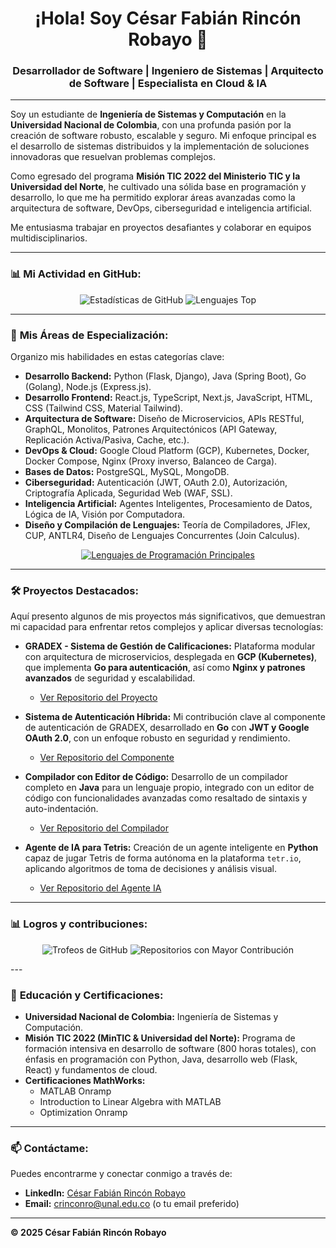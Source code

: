 <h1 align="center">¡Hola! Soy César Fabián Rincón Robayo 👋</h1>

<h3 align="center">Desarrollador de Software | Ingeniero de Sistemas | Arquitecto de Software | Especialista en Cloud & IA</h3>

---

<p align="left">
  Soy un estudiante de <strong>Ingeniería de Sistemas y Computación</strong> en la <strong>Universidad Nacional de Colombia</strong>, con una profunda pasión por la creación de software robusto, escalable y seguro. Mi enfoque principal es el desarrollo de sistemas distribuidos y la implementación de soluciones innovadoras que resuelvan problemas complejos.
</p>

<p align="left">
  Como egresado del programa <strong>Misión TIC 2022 del Ministerio TIC y la Universidad del Norte</strong>, he cultivado una sólida base en programación y desarrollo, lo que me ha permitido explorar áreas avanzadas como la arquitectura de software, DevOps, ciberseguridad e inteligencia artificial.
</p>

<p align="left">
  Me entusiasma trabajar en proyectos desafiantes y colaborar en equipos multidisciplinarios.
</p>

---

### 📊 **Mi Actividad en GitHub:**

<p align="center">
  <img src="https://github-readme-stats.vercel.app/api?username=CesarFRR&theme=radical&hide_border=true&show_icons=true&count_private=true" alt="Estadísticas de GitHub">
  
  <img src="https://github-readme-stats.vercel.app/api/top-langs/?username=CesarFRR&layout=compact&theme=radical&hide_border=true" alt="Lenguajes Top">
</p>

---

### 🚀 **Mis Áreas de Especialización:**

<p align="left">
  Organizo mis habilidades en estas categorías clave:
</p>

- **Desarrollo Backend:** Python (Flask, Django), Java (Spring Boot), Go (Golang), Node.js (Express.js).
- **Desarrollo Frontend:** React.js, TypeScript, Next.js, JavaScript, HTML, CSS (Tailwind CSS, Material Tailwind).
- **Arquitectura de Software:** Diseño de Microservicios, APIs RESTful, GraphQL, Monolitos, Patrones Arquitectónicos (API Gateway, Replicación Activa/Pasiva, Cache, etc.).
- **DevOps & Cloud:** Google Cloud Platform (GCP), Kubernetes, Docker, Docker Compose, Nginx (Proxy inverso, Balanceo de Carga).
- **Bases de Datos:** PostgreSQL, MySQL, MongoDB.
- **Ciberseguridad:** Autenticación (JWT, OAuth 2.0), Autorización, Criptografía Aplicada, Seguridad Web (WAF, SSL).
- **Inteligencia Artificial:** Agentes Inteligentes, Procesamiento de Datos, Lógica de IA, Visión por Computadora.
- **Diseño y Compilación de Lenguajes:** Teoría de Compiladores, JFlex, CUP, ANTLR4, Diseño de Lenguajes Concurrentes (Join Calculus).

<p align="center">
  <a href="https://skillicons.dev">
    <img src="https://skillicons.dev/icons?i=py,java,js,go" alt="Lenguajes de Programación Principales">
  </a>
</p>

---

### 🛠️ **Proyectos Destacados:**

<p align="left">
  Aquí presento algunos de mis proyectos más significativos, que demuestran mi capacidad para enfrentar retos complejos y aplicar diversas tecnologías:
</p>

* **GRADEX - Sistema de Gestión de Calificaciones:** Plataforma modular con arquitectura de microservicios, desplegada en **GCP (Kubernetes)**, que implementa **Go para autenticación**, así como **Nginx y patrones avanzados** de seguridad y escalabilidad.
    * [Ver Repositorio del Proyecto](https://github.com/Swarch2F/prototipo4)

* **Sistema de Autenticación Híbrida:** Mi contribución clave al componente de autenticación de GRADEX, desarrollado en **Go** con **JWT y Google OAuth 2.0**, con un enfoque robusto en seguridad y rendimiento.
    * [Ver Repositorio del Componente](https://github.com/CesarFRR/go-auth-hybrid)

* **Compilador con Editor de Código:** Desarrollo de un compilador completo en **Java** para un lenguaje propio, integrado con un editor de código con funcionalidades avanzadas como resaltado de sintaxis y auto-indentación.
    * [Ver Repositorio del Compilador](https://github.com/CesarFRR/Lenguajes_2024_1/tree/Taller_2)

* **Agente de IA para Tetris:** Creación de un agente inteligente en **Python** capaz de jugar Tetris de forma autónoma en la plataforma `tetr.io`, aplicando algoritmos de toma de decisiones y análisis visual.
    * [Ver Repositorio del Agente IA](https://github.com/CesarFRR/isi_tetris_ia)

---
### 📊 **Logros y contribuciones:**
<p align="center"> 
  <img src="https://github-profile-trophy.vercel.app/?username=CesarFRR&no-frame=true&no-bg=true&margin-w=4&theme=radical" alt="Trofeos de GitHub">

  <img src="https://github-contributor-stats.vercel.app/api?username=CesarFRR&limit=5&combine_all_yearly_contributions=true&theme=radical" alt="Repositorios con Mayor Contribución">
</p>
---

### 🌱 **Educación y Certificaciones:**

* **Universidad Nacional de Colombia:** Ingeniería de Sistemas y Computación.
* **Misión TIC 2022 (MinTIC & Universidad del Norte):** Programa de formación intensiva en desarrollo de software (800 horas totales), con énfasis en programación con Python, Java, desarrollo web (Flask, React) y fundamentos de cloud.
* **Certificaciones MathWorks:**
    * MATLAB Onramp
    * Introduction to Linear Algebra with MATLAB
    * Optimization Onramp
---

### 📫 **Contáctame:**

<p align="left">
  Puedes encontrarme y conectar conmigo a través de:
</p>

- **LinkedIn:** [César Fabián Rincón Robayo](https://www.linkedin.com/in/CesarFRR)
- **Email:** crinconro@unal.edu.co (o tu email preferido)

---

**© 2025 César Fabián Rincón Robayo**
